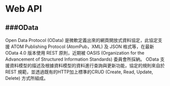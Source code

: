 # Web API
###OData
---
Open Data Protocol (OData) 是微軟定義出來的網頁開放式資料協定，此協定支援 ATOM Publishing Protocol (AtomPub，XML) 及 JSON 格式等，在最新 OData 4.0 版本使用 REST 原則，近期被 OASIS (Organization for the Advancement of Structured Information Standards) 委員會所採納。 OData 支援資料模型的描述及根據資料模型的資料進行查詢與更新功能，協定的規則來自於 REST 規範，並透過既有的HTTP加上標準的CRUD (Create, Read, Update, Delete) 方式所組成。

